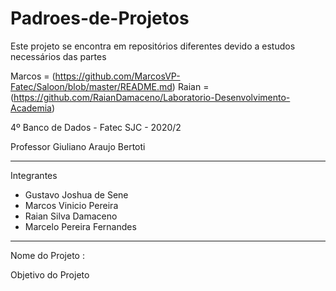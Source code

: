 # Padroes-de-Projetos 

Este projeto se encontra em repositórios diferentes devido a estudos necessários das partes

Marcos = (https://github.com/MarcosVP-Fatec/Saloon/blob/master/README.md) 
Raian = (https://github.com/RaianDamaceno/Laboratorio-Desenvolvimento-Academia)

4º Banco de Dados - Fatec SJC - 2020/2

Professor Giuliano Araujo Bertoti

---------------------------------------------------------------
Integrantes
- Gustavo Joshua de Sene
- Marcos Vinicio Pereira
- Raian Silva Damaceno
- Marcelo Pereira Fernandes

---------------------------------------------------------------
Nome do Projeto : 

Objetivo do Projeto
